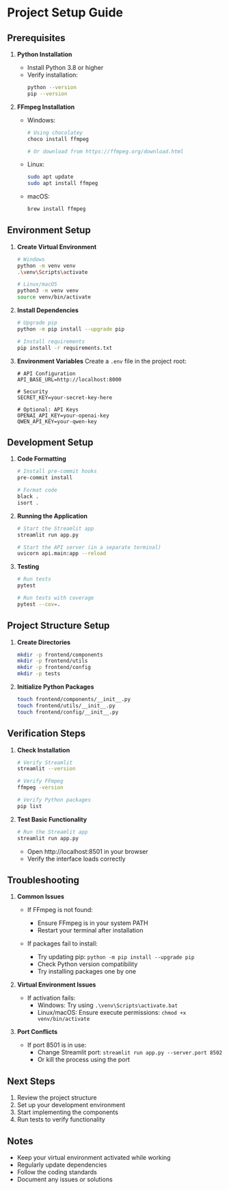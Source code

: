 # Project Setup Guide

## Prerequisites

1. **Python Installation**
   - Install Python 3.8 or higher
   - Verify installation:
     ```bash
     python --version
     pip --version
     ```

2. **FFmpeg Installation**
   - Windows:
     ```bash
     # Using chocolatey
     choco install ffmpeg
     
     # Or download from https://ffmpeg.org/download.html
     ```
   - Linux:
     ```bash
     sudo apt update
     sudo apt install ffmpeg
     ```
   - macOS:
     ```bash
     brew install ffmpeg
     ```

## Environment Setup

1. **Create Virtual Environment**
   ```bash
   # Windows
   python -m venv venv
   .\venv\Scripts\activate

   # Linux/macOS
   python3 -m venv venv
   source venv/bin/activate
   ```

2. **Install Dependencies**
   ```bash
   # Upgrade pip
   python -m pip install --upgrade pip

   # Install requirements
   pip install -r requirements.txt
   ```

3. **Environment Variables**
   Create a `.env` file in the project root:
   ```env
   # API Configuration
   API_BASE_URL=http://localhost:8000
   
   # Security
   SECRET_KEY=your-secret-key-here
   
   # Optional: API Keys
   OPENAI_API_KEY=your-openai-key
   QWEN_API_KEY=your-qwen-key
   ```

## Development Setup

1. **Code Formatting**
   ```bash
   # Install pre-commit hooks
   pre-commit install

   # Format code
   black .
   isort .
   ```

2. **Running the Application**
   ```bash
   # Start the Streamlit app
   streamlit run app.py

   # Start the API server (in a separate terminal)
   uvicorn api.main:app --reload
   ```

3. **Testing**
   ```bash
   # Run tests
   pytest

   # Run tests with coverage
   pytest --cov=.
   ```

## Project Structure Setup

1. **Create Directories**
   ```bash
   mkdir -p frontend/components
   mkdir -p frontend/utils
   mkdir -p frontend/config
   mkdir -p tests
   ```

2. **Initialize Python Packages**
   ```bash
   touch frontend/components/__init__.py
   touch frontend/utils/__init__.py
   touch frontend/config/__init__.py
   ```

## Verification Steps

1. **Check Installation**
   ```bash
   # Verify Streamlit
   streamlit --version

   # Verify FFmpeg
   ffmpeg -version

   # Verify Python packages
   pip list
   ```

2. **Test Basic Functionality**
   ```bash
   # Run the Streamlit app
   streamlit run app.py
   ```
   - Open http://localhost:8501 in your browser
   - Verify the interface loads correctly

## Troubleshooting

1. **Common Issues**
   - If FFmpeg is not found:
     - Ensure FFmpeg is in your system PATH
     - Restart your terminal after installation
   
   - If packages fail to install:
     - Try updating pip: `python -m pip install --upgrade pip`
     - Check Python version compatibility
     - Try installing packages one by one

2. **Virtual Environment Issues**
   - If activation fails:
     - Windows: Try using `.\venv\Scripts\activate.bat`
     - Linux/macOS: Ensure execute permissions: `chmod +x venv/bin/activate`

3. **Port Conflicts**
   - If port 8501 is in use:
     - Change Streamlit port: `streamlit run app.py --server.port 8502`
     - Or kill the process using the port

## Next Steps

1. Review the project structure
2. Set up your development environment
3. Start implementing the components
4. Run tests to verify functionality

## Notes
- Keep your virtual environment activated while working
- Regularly update dependencies
- Follow the coding standards
- Document any issues or solutions 